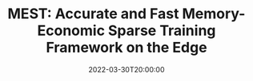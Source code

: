 ---
type: lecture
date: 2022-03-30T20:00:00
title: "MEST: Accurate and Fast Memory-Economic  Sparse Training Framework on the Edge"
thumbnail: 
presenter: Rui Chen
links: 
    - url: /static_files/slides/salon_3-29.pdf
      name: slides
    - url: https://youtu.be/XfsHLCLQbDA
      name: video
---